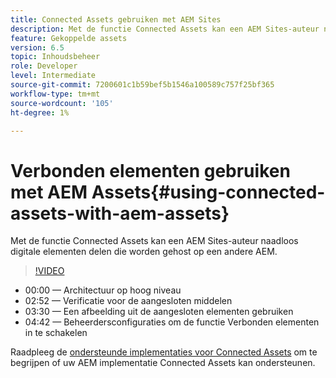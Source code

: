 ```yaml
---
title: Connected Assets gebruiken met AEM Sites
description: Met de functie Connected Assets kan een AEM Sites-auteur naadloos digitale elementen delen die worden gehost op een andere AEM.
feature: Gekoppelde assets
version: 6.5
topic: Inhoudsbeheer
role: Developer
level: Intermediate
source-git-commit: 7200601c1b59bef5b1546a100589c757f25bf365
workflow-type: tm+mt
source-wordcount: '105'
ht-degree: 1%

---
```



# Verbonden elementen gebruiken met AEM Assets{#using-connected-assets-with-aem-assets}

Met de functie Connected Assets kan een AEM Sites-auteur naadloos digitale elementen delen die worden gehost op een andere AEM.

>[!VIDEO](https://video.tv.adobe.com/v/26060?quality=12&learn=on)

* 00:00 — Architectuur op hoog niveau
* 02:52 — Verificatie voor de aangesloten middelen
* 03:30 — Een afbeelding uit de aangesloten elementen gebruiken
* 04:42 — Beheerdersconfiguraties om de functie Verbonden elementen in te schakelen

Raadpleeg de [ondersteunde implementaties voor Connected Assets](https://experienceleague.adobe.com/docs/experience-manager-65/assets/using/use-assets-across-connected-assets-instances.html#prerequisites) om te begrijpen of uw AEM implementatie Connected Assets kan ondersteunen.